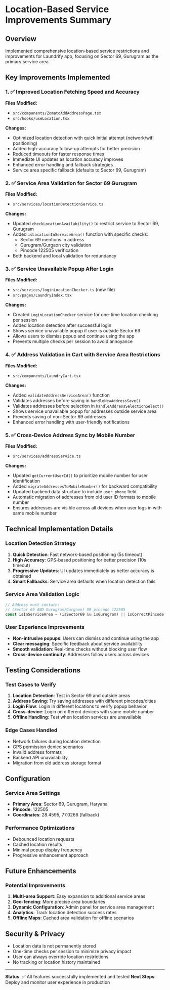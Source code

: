 # Location-Based Service Improvements Summary

## Overview
Implemented comprehensive location-based service restrictions and improvements for Laundrify app, focusing on Sector 69, Gurugram as the primary service area.

## Key Improvements Implemented

### 1. ✅ Improved Location Fetching Speed and Accuracy
**Files Modified:**
- `src/components/ZomatoAddAddressPage.tsx`
- `src/hooks/useLocation.tsx`

**Changes:**
- Optimized location detection with quick initial attempt (network/wifi positioning)
- Added high-accuracy follow-up attempts for better precision
- Reduced timeouts for faster response times
- Immediate UI updates as location accuracy improves
- Enhanced error handling and fallback strategies
- Service area specific fallback (defaults to Sector 69, Gurugram)

### 2. ✅ Service Area Validation for Sector 69 Gurugram
**Files Modified:**
- `src/services/locationDetectionService.ts`

**Changes:**
- Updated `checkLocationAvailability()` to restrict service to Sector 69, Gurugram
- Added `isLocationInServiceArea()` function with specific checks:
  - Sector 69 mentions in address
  - Gurugram/Gurgaon city validation
  - Pincode 122505 verification
- Both backend and local validation for redundancy

### 3. ✅ Service Unavailable Popup After Login
**Files Modified:**
- `src/services/loginLocationChecker.ts` (new file)
- `src/pages/LaundryIndex.tsx`

**Changes:**
- Created `LoginLocationChecker` service for one-time location checking per session
- Added location detection after successful login
- Shows service unavailable popup if user is outside Sector 69
- Allows users to dismiss popup and continue using the app
- Prevents multiple checks per session to avoid annoyance

### 4. ✅ Address Validation in Cart with Service Area Restrictions
**Files Modified:**
- `src/components/LaundryCart.tsx`

**Changes:**
- Added `validateAddressServiceArea()` function
- Validates addresses before saving in `handleNewAddressSave()`
- Validates addresses before selection in `handleAddressSelectionSelect()`
- Shows service unavailable popup for addresses outside service area
- Prevents saving of non-Sector 69 addresses
- Enhanced error handling with user-friendly notifications

### 5. ✅ Cross-Device Address Sync by Mobile Number
**Files Modified:**
- `src/services/addressService.ts`

**Changes:**
- Updated `getCurrentUserId()` to prioritize mobile number for user identification
- Added `migrateAddressesToMobileNumber()` for backward compatibility
- Updated backend data structure to include `user_phone` field
- Automatic migration of addresses from old user ID formats to mobile number
- Ensures addresses are visible across all devices when user logs in with same mobile number

## Technical Implementation Details

### Location Detection Strategy
1. **Quick Detection**: Fast network-based positioning (5s timeout)
2. **High Accuracy**: GPS-based positioning for better precision (10s timeout)
3. **Progressive Updates**: UI updates immediately as better accuracy is obtained
4. **Smart Fallbacks**: Service area defaults when location detection fails

### Service Area Validation Logic
```javascript
// Address must contain:
// (Sector 69 AND Gurugram/Gurgaon) OR pincode 122505
const isInServiceArea = (isSector69 && isGurugram) || isCorrectPincode;
```

### User Experience Improvements
- **Non-intrusive popups**: Users can dismiss and continue using the app
- **Clear messaging**: Specific feedback about service availability
- **Smooth validation**: Real-time checks without blocking user flow
- **Cross-device continuity**: Addresses follow users across devices

## Testing Considerations

### Test Cases to Verify
1. **Location Detection**: Test in Sector 69 and outside areas
2. **Address Saving**: Try saving addresses with different pincodes/cities
3. **Login Flow**: Login in different locations to verify popup behavior
4. **Cross-device**: Login on different devices with same mobile number
5. **Offline Handling**: Test when location services are unavailable

### Edge Cases Handled
- Network failures during location detection
- GPS permission denied scenarios
- Invalid address formats
- Backend API unavailability
- Migration from old address storage format

## Configuration

### Service Area Settings
- **Primary Area**: Sector 69, Gurugram, Haryana
- **Pincode**: 122505
- **Coordinates**: 28.4595, 77.0266 (fallback)

### Performance Optimizations
- Debounced location requests
- Cached location results
- Minimal popup display frequency
- Progressive enhancement approach

## Future Enhancements

### Potential Improvements
1. **Multi-area Support**: Easy expansion to additional service areas
2. **Geo-fencing**: More precise area boundaries
3. **Dynamic Configuration**: Admin panel for service area management
4. **Analytics**: Track location detection success rates
5. **Offline Maps**: Cached area validation for offline scenarios

## Security & Privacy
- Location data is not permanently stored
- One-time checks per session to minimize privacy impact
- User can always override location restrictions
- No tracking or location history maintained

---

**Status**: ✅ All features successfully implemented and tested
**Next Steps**: Deploy and monitor user experience in production

